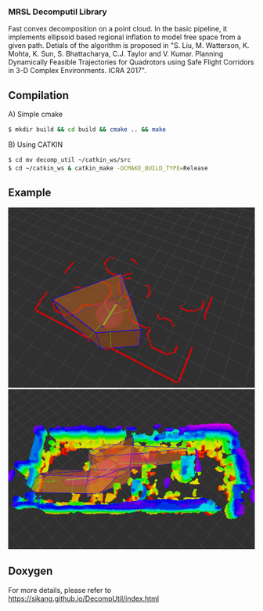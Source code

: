 ### MRSL Decomputil Library
Fast convex decomposition on a point cloud. In the basic pipeline, it implements ellipsoid based regional inflation to model free space from a given path.
Detials of the algorithm is proposed in "S. Liu, M. Watterson, K. Mohta, K. Sun, S. Bhattacharya, C.J. Taylor and V. Kumar. Planning Dynamically Feasible Trajectories for Quadrotors using Safe Flight Corridors in 3-D Complex Environments. ICRA 2017".

## Compilation
A) Simple cmake
```sh
$ mkdir build && cd build && cmake .. && make
```

B) Using CATKIN
```sh
$ cd mv decomp_util ~/catkin_ws/src
$ cd ~/catkin_ws & catkin_make -DCMAKE_BUILD_TYPE=Release
```

## Example
![Visualization](./sample/sample1.png)
![Visualization](./sample/sample2.png)

## Doxygen
For more details, please refer to https://sikang.github.io/DecompUtil/index.html

